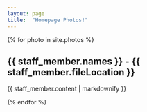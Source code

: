 ```yaml
---
layout: page
title:  "Homepage Photos!"
---
```


{% for photo in site.photos %}
  <h2>{{ staff_member.names }} - {{ staff_member.fileLocation }}</h2>
  <p>{{ staff_member.content | markdownify }}</p>
{% endfor %}
